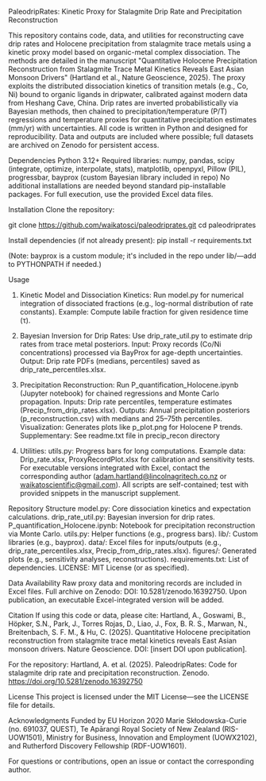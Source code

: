 PaleodripRates: Kinetic Proxy for Stalagmite Drip Rate and Precipitation Reconstruction

This repository contains code, data, and utilities for reconstructing cave drip rates and Holocene precipitation from stalagmite trace metals using a kinetic proxy model based on organic-metal complex dissociation. The methods are detailed in the manuscript "Quantitative Holocene Precipitation Reconstruction from Stalagmite Trace Metal Kinetics Reveals East Asian Monsoon Drivers" (Hartland et al., Nature Geoscience, 2025).
The proxy exploits the distributed dissociation kinetics of transition metals (e.g., Co, Ni) bound to organic ligands in dripwater, calibrated against modern data from Heshang Cave, China. Drip rates are inverted probabilistically via Bayesian methods, then chained to precipitation/temperature (P/T) regressions and temperature proxies for quantitative precipitation estimates (mm/yr) with uncertainties.
All code is written in Python and designed for reproducibility. Data and outputs are included where possible; full datasets are archived on Zenodo for persistent access.

Dependencies
Python 3.12+
Required libraries: numpy, pandas, scipy (integrate, optimize, interpolate, stats), matplotlib, openpyxl, Pillow (PIL), progressbar, bayprox (custom Bayesian library included in repo)
No additional installations are needed beyond standard pip-installable packages. For full execution, use the provided Excel data files.

Installation
Clone the repository:

git clone https://github.com/waikatosci/paleodriprates.git
cd paleodriprates

Install dependencies (if not already present):
pip install -r requirements.txt

(Note: bayprox is a custom module; it's included in the repo under lib/—add to PYTHONPATH if needed.)

Usage
1) Kinetic Model and Dissociation Kinetics:
Run model.py for numerical integration of dissociated fractions (e.g., log-normal distribution of rate constants).
Example: Compute labile fraction for given residence time (τ).

2) Bayesian Inversion for Drip Rates:
Use drip_rate_util.py to estimate drip rates from trace metal posteriors.
Input: Proxy records (Co/Ni concentrations) processed via BayProx for age-depth uncertainties.
Output: Drip rate PDFs (medians, percentiles) saved as drip_rate_percentiles.xlsx.

3) Precipitation Reconstruction:
Run P_quantification_Holocene.ipynb (Jupyter notebook) for chained regressions and Monte Carlo propagation.
Inputs: Drip rate percentiles, temperature estimates (Precip_from_drip_rates.xlsx).
Outputs: Annual precipitation posteriors (p_reconstruction.csv) with medians and 25–75th percentiles.
Visualization: Generates plots like p_plot.png for Holocene P trends.
Supplementary: See readme.txt file in precip_recon directory

5) Utilities:
utils.py: Progress bars for long computations.
Example data: Drip_rate.xlsx, ProxyRecordPlot.xlsx for calibration and sensitivity tests.
For executable versions integrated with Excel, contact the corresponding author (adam.hartland@lincolnagritech.co.nz or waikatoscientific@gmail.com). All scripts are self-contained; test with provided snippets in the manuscript supplement.

Repository Structure
model.py: Core dissociation kinetics and expectation calculations.
drip_rate_util.py: Bayesian inversion for drip rates.
P_quantification_Holocene.ipynb: Notebook for precipitation reconstruction via Monte Carlo.
utils.py: Helper functions (e.g., progress bars).
lib/: Custom libraries (e.g., bayprox).
data/: Excel files for inputs/outputs (e.g., drip_rate_percentiles.xlsx, Precip_from_drip_rates.xlsx).
figures/: Generated plots (e.g., sensitivity analyses, reconstructions).
requirements.txt: List of dependencies.
LICENSE: MIT License (or as specified).

Data Availability
Raw proxy data and monitoring records are included in Excel files.
Full archive on Zenodo: DOI: 10.5281/zenodo.16392750.
Upon publication, an executable Excel-integrated version will be added.

Citation
If using this code or data, please cite:
Hartland, A., Goswami, B., Höpker, S.N., Park, J., Torres Rojas, D., Liao, J., Fox, B. R. S., Marwan, N., Breitenbach, S. F. M., & Hu, C. (2025). Quantitative Holocene precipitation reconstruction from stalagmite trace metal kinetics reveals East Asian monsoon drivers. Nature Geoscience. DOI: [insert DOI upon publication].

For the repository:
Hartland, A. et al. (2025). PaleodripRates: Code for stalagmite drip rate and precipitation reconstruction. Zenodo. https://doi.org/10.5281/zenodo.16392750

License
This project is licensed under the MIT License—see the LICENSE file for details.

Acknowledgments
Funded by EU Horizon 2020 Marie Skłodowska-Curie (no. 691037, QUEST), Te Apārangi Royal Society of New Zealand (RIS-UOW1501), Ministry for Business, Innovation and Employment (UOWX2102), and Rutherford Discovery Fellowship (RDF-UOW1601).

For questions or contributions, open an issue or contact the corresponding author.
